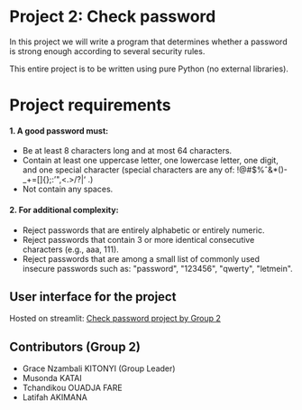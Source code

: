 # Project 2: Check password

In this project we will write a program that determines whether a password is strong enough
according to several security rules.

This entire project is to be written using pure Python (no external libraries).

# Project requirements
#### 1. A good password must:
- Be at least 8 characters long and at most 64 characters.
- Contain at least one uppercase letter, one lowercase letter, one digit, and one special
character (special characters are any of: !@#$%ˆ&*()-_+=[]{};:’",<.>/?\|‘ .)
- Not contain any spaces.
  
#### 2. For additional complexity:
- Reject passwords that are entirely alphabetic or entirely numeric.
- Reject passwords that contain 3 or more identical consecutive characters (e.g., aaa,
111).
- Reject passwords that are among a small list of commonly used insecure passwords
such as: "password", "123456", "qwerty", "letmein".

## User interface for the project
Hosted on streamlit: <a href="https://check-password-group2.streamlit.app/"> Check password project by Group 2</a>
## Contributors (Group 2)
- Grace Nzambali KITONYI (Group Leader)
- Musonda KATAI
- Tchandikou OUADJA FARE
- Latifah AKIMANA

